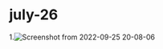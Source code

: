 # july-26
1.![Screenshot from 2022-09-25 20-08-06](https://user-images.githubusercontent.com/108522080/192149484-b20de50e-0880-46dd-b8c1-cf467c215d2f.png)
